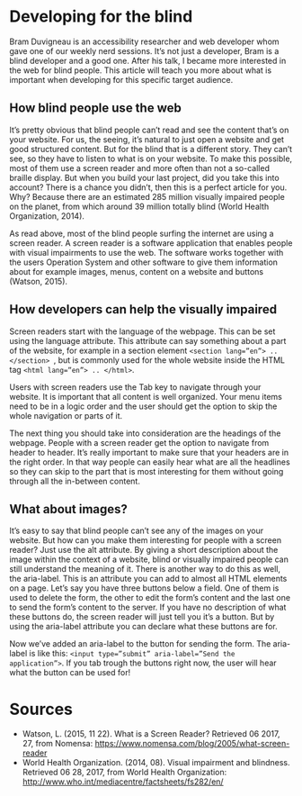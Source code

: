 # Developing for the blind
Bram Duvigneau is an accessibility researcher and web developer whom gave one of our weekly nerd sessions. It’s not just a developer, Bram is a blind developer and a good one.
After his talk, I became more interested in the web for blind people. This article will teach you more about what is important when developing for this specific target audience.

## How blind people use the web
It’s pretty obvious that blind people can’t read and see the content that’s on your website. For us, the seeing, it’s natural to just open a website and get good structured content. But for the blind that is a different story. They can’t see, so they have to listen to what is on your website. To make this possible, most of them use a screen reader and more often than not a so-called braille display. But when you build your last project, did you take this into account? There is a chance you didn’t, then this is a perfect article for you. Why? Because there are an estimated 285 million visually impaired people on the planet, from which around 39 million totally blind (World Health Organization, 2014).

As read above, most of the blind people surfing the internet are using a screen reader. A screen reader is a software application that enables people with visual impairments to use the web. The software works together with the users Operation System and other software to give them information about for example images, menus, content on a website and buttons (Watson, 2015).

## How developers can help the visually impaired

Screen readers start with the language of the webpage. This can be set using the language attribute. This attribute can say something about a part of the website, for example in a section element ```<section lang=”en”> .. </section> ```, but is commonly used for the whole website inside the HTML tag ```<html lang=”en”> .. </html>```.

Users with screen readers use the Tab key to navigate through your website. It is important that all content is well organized. Your menu items need to be in a logic order and the user should get the option to skip the whole navigation or parts of it.

The next thing you should take into consideration are the headings of the webpage. People with a screen reader get the option to navigate from header to header. It’s really important to make sure that your headers are in the right order. In that way people can easily hear what are all the headlines so they can skip to the part that is most interesting for them without going through all the in-between content.

## What about images?
It’s easy to say that blind people can’t see any of the images on your website. But how can you make them interesting for people with a screen reader? Just use the alt attribute. By giving a short description about the image within the context of a website, blind or visually impaired people can still understand the meaning of it.
There is another way to do this as well, the aria-label. This is an attribute you can add to almost all HTML elements on a page. Let’s say you have three buttons below a field. One of them is used to delete the form, the other to edit the form’s content and the last one to send the form’s content to the server. If you have no description of what these buttons do, the screen reader will just tell you it’s a button. But by using the aria-label attribute you can declare what these buttons are for.

Now we’ve added an aria-label to the button for sending the form. The aria-label is like this: ```<input type=”submit” aria-label=”Send the application”>```. If you tab trough the buttons right now, the user will hear what the button can be used for!

# Sources

- Watson, L. (2015, 11 22). What is a Screen Reader? Retrieved 06 2017, 27, from Nomensa: https://www.nomensa.com/blog/2005/what-screen-reader
- World Health Organization. (2014, 08). Visual impairment and blindness. Retrieved 06 28, 2017, from World Health Organization: http://www.who.int/mediacentre/factsheets/fs282/en/
